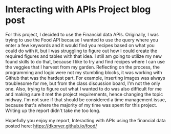 # Interacting with APIs Project blog post

For this project, I decided to use the Financial data APIs.  Originally, I was trying to use the Food API because I wanted to use the query where you enter a few keywords and it would find you recipes based on what you could do with it, but I was struggling to figure out how I could create the required figures and tables with that idea.  I still am going to utilize my new found skills to do that, because I like to try and find recipes where I can use the veggies that I harvest from my garden.  Reflecting on the process, the programming and logic were not my stumbling blocks, it was working with Github that was the hardest part.  For example, inserting images was always troublesome for me, but from the class discussion board, I'm not the only one.  Also, trying to figure out what I wanted to do was also difficult for me and making sure it met the project requirements, hence changing the topic midway.  I'm not sure if that should be considered a time management issue, because that's where the majority of my time was spent for this project.  Writing up the report didn't take me too long.

Hopefully you enjoy my report, Interacting with APIs using the financial data posted here:
https://dkorver.github.io/food/


